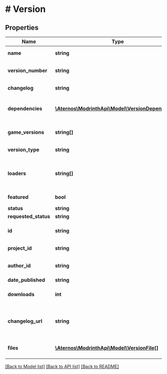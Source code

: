 # # Version

## Properties

Name | Type | Description | Notes
------------ | ------------- | ------------- | -------------
**name** | **string** | The name of this version |
**version_number** | **string** | The version number. Ideally will follow semantic versioning |
**changelog** | **string** | The changelog for this version | [optional]
**dependencies** | [**\Aternos\ModrinthApi\Model\VersionDependency[]**](VersionDependency.md) | A list of specific versions of projects that this version depends on | [optional]
**game_versions** | **string[]** | A list of versions of Minecraft that this version supports |
**version_type** | **string** | The release channel for this version |
**loaders** | **string[]** | The mod loaders that this version supports. In case of resource packs, use \&quot;minecraft\&quot; |
**featured** | **bool** | Whether the version is featured or not |
**status** | **string** |  | [optional]
**requested_status** | **string** |  | [optional]
**id** | **string** | The ID of the version, encoded as a base62 string |
**project_id** | **string** | The ID of the project this version is for |
**author_id** | **string** | The ID of the author who published this version |
**date_published** | **string** |  |
**downloads** | **int** | The number of times this version has been downloaded |
**changelog_url** | **string** | A link to the changelog for this version. Always null, only kept for legacy compatibility. | [optional]
**files** | [**\Aternos\ModrinthApi\Model\VersionFile[]**](VersionFile.md) | A list of files available for download for this version |

[[Back to Model list]](../../README.md#models) [[Back to API list]](../../README.md#endpoints) [[Back to README]](../../README.md)
